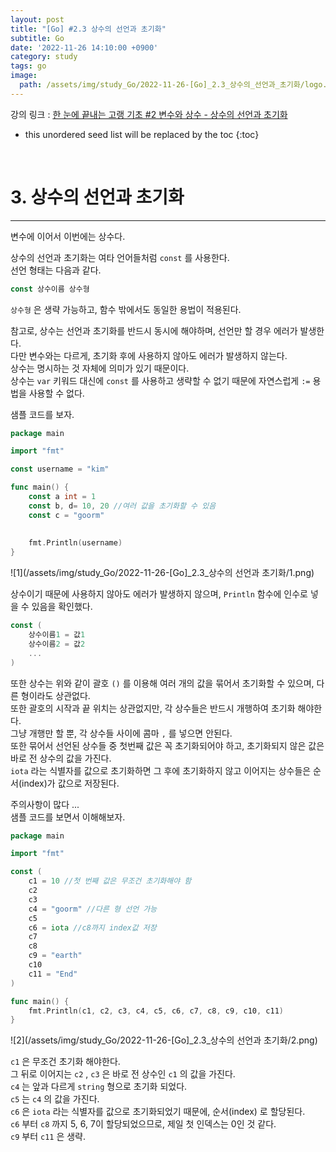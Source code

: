 ```yaml
---
layout: post
title: "[Go] #2.3 상수의 선언과 초기화"
subtitle: Go
date: '2022-11-26 14:10:00 +0900'
category: study
tags: go
image:
  path: /assets/img/study_Go/2022-11-26-[Go]_2.3_상수의_선언과_초기화/logo.png
---
```


강의 링크 : 
[한 눈에 끝내는 고랭 기초 #2 변수와 상수 - 상수의 선언과 초기화](https://edu.goorm.io/learn/lecture/2010/%ED%95%9C-%EB%88%88%EC%97%90-%EB%81%9D%EB%82%B4%EB%8A%94-%EA%B3%A0%EB%9E%AD-%EA%B8%B0%EC%B4%88/lesson/174420/%EC%83%81%EC%88%98%EC%9D%98-%EC%84%A0%EC%96%B8%EA%B3%BC-%EC%B4%88%EA%B8%B0%ED%99%94) 

<!--more-->

* this unordered seed list will be replaced by the toc
{:toc}

<br>

# 3. 상수의 선언과 초기화
---

변수에 이어서 이번에는 상수다.

상수의 선언과 초기화는 여타 언어들처럼 `const` 를 사용한다.<br>
선언 형태는 다음과 같다.

```Go
const 상수이름 상수형
```

`상수형` 은 생략 가능하고, 함수 밖에서도 동일한 용법이 적용된다.

참고로, 상수는 선언과 초기화를 반드시 동시에 해야하며, 선언만 할 경우 에러가 발생한다.<br>
다만 변수와는 다르게, 초기화 후에 사용하지 않아도 에러가 발생하지 않는다.<br>
상수는 명시하는 것 자체에 의미가 있기 때문이다.<br>
상수는 `var` 키워드 대신에 `const` 를 사용하고 생략할 수 없기 때문에 자연스럽게 `:=` 용법을 사용할 수 없다.

샘플 코드를 보자.

```Go
package main

import "fmt"

const username = "kim"

func main() {
	const a int = 1    
    const b, d= 10, 20 //여러 값을 초기화할 수 있음
	const c = "goorm"
	
	
	fmt.Println(username)
}
```

![1](/assets/img/study_Go/2022-11-26-[Go]_2.3_상수의 선언과 초기화/1.png)

상수이기 때문에 사용하지 않아도 에러가 발생하지 않으며, `Println` 함수에 인수로 넣을 수 있음을 확인했다.

```Go
const (
	상수이름1 = 값1
	상수이름2 = 값2
	...
)
```

또한 상수는 위와 같이 괄호 `()` 를 이용해 여러 개의 값을 묶어서 초기화할 수 있으며, 다른 형이라도 상관없다.<br>
또한 괄호의 시작과 끝 위치는 상관없지만, 각 상수들은 반드시 개행하여 초기화 해야한다.<br>
그냥 개행만 할 뿐, 각 상수들 사이에 콤마 `,` 를 넣으면 안된다.<br>
또한 묶어서 선언된 상수들 중 첫번째 값은 꼭 초기화되어야 하고, 초기화되지 않은 값은 바로 전 상수의 값을 가진다.<br>
`iota` 라는 식별자를 값으로 초기화하면 그 후에 초기화하지 않고 이어지는 상수들은 순서(index)가 값으로 저장된다.<br>

주의사항이 많다 ...<br>
샘플 코드를 보면서 이해해보자.

```GO
package main

import "fmt"

const ( 
	c1 = 10 //첫 번째 값은 무조건 초기화해야 함
	c2
	c3
	c4 = "goorm" //다른 형 선언 가능
	c5
	c6 = iota //c8까지 index값 저장
	c7
	c8
	c9 = "earth"
	c10
	c11 = "End"
)

func main() {
	fmt.Println(c1, c2, c3, c4, c5, c6, c7, c8, c9, c10, c11)
}
```

![2](/assets/img/study_Go/2022-11-26-[Go]_2.3_상수의 선언과 초기화/2.png)

`c1` 은 무조건 초기화 해야한다.<br>
그 뒤로 이어지는 `c2` , `c3` 은 바로 전 상수인 `c1` 의 값을 가진다.<br>
`c4` 는 앞과 다르게 `string` 형으로 초기화 되었다.<br>
`c5` 는 `c4` 의 값을 가진다.<br>
`c6` 은 `iota` 라는 식별자를 값으로 초기화되었기 때문에, 순서(index) 로 할당된다.<br>
`c6` 부터 `c8` 까지 5, 6, 7이 할당되었으므로, 제일 첫 인덱스는 0인 것 같다.<br>
`c9` 부터 `c11` 은 생략.<br>

